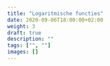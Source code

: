 ```yaml
---
title: "Logaritmische functies"
date: 2020-09-06T18:00:00+02:00
weight: 3
draft: true
description: ""
tags: ["", ""]
images: []
---
```

